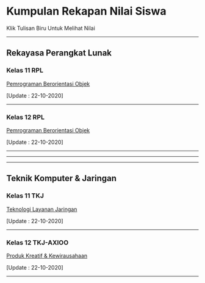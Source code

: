 # Kumpulan Rekapan Nilai Siswa

Klik Tulisan Biru Untuk Melihat Nilai
<hr>

## Rekayasa Perangkat Lunak
### Kelas 11 RPL
[Pemrograman Berorientasi Objek](https://docs.google.com/spreadsheets/d/1iKYczebi5EYg0PM3OGmuz3y3ZYG87QfnygyiSz2rNlc/edit?usp=sharing) 

[Update : 22-10-2020]

<hr>

### Kelas 12 RPL
[Pemrograman Berorientasi Objek](https://docs.google.com/spreadsheets/d/1i-QMnPNmoNvLd1bsb6jU5kAQ_kJtepMKN410c3KZDPI/edit?usp=sharing) 

[Update : 22-10-2020]

<hr>
<hr>
<hr>

## Teknik Komputer & Jaringan
### Kelas 11 TKJ
[Teknologi Layanan Jaringan](https://docs.google.com/spreadsheets/d/1rlZb-g3Mtnjq-PmjsuhSqinC2Pitm94tf8x35N1zY8Q/edit?usp=sharing) 

[Update : 22-10-2020]

<hr>

### Kelas 12 TKJ-AXIOO
[Produk Kreatif & Kewirausahaan](https://docs.google.com/spreadsheets/d/1yJqimIvmkU8M4Zw2HJRHAB138Si34aU42UnG-Qv2qx8/edit?usp=sharing) 

[Update : 22-10-2020]

<hr>
